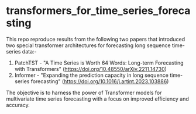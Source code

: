 # transformers_for_time_series_forecasting

This repo reproduce results from the following two papers that introduced two special transformer architectures for forecasting long sequence time-series data:- 

1) PatchTST - "A Time Series is Worth 64 Words: Long-term Forecasting with Transformers" (https://doi.org/10.48550/arXiv.2211.14730)
2) Informer - "Expanding the prediction capacity in long sequence time-series forecasting" (https://doi.org/10.1016/j.artint.2023.103886)

The objective is to harness the power of Transformer models for multivariate time series forecasting with a focus on improved efficiency and accuracy.

